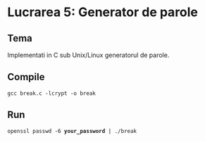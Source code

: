 # Lucrarea 5: Generator de parole
## Tema
Implementati in C sub Unix/Linux generatorul de parole.

## Compile
<code>gcc break.c -lcrypt -o break</code>

## Run
<code>openssl passwd -6 <b>your_password</b> | ./break</code>
